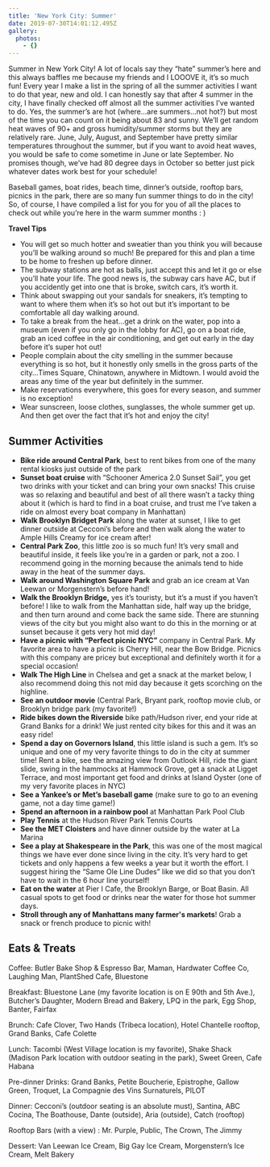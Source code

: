 ```yaml
---
title: 'New York City: Summer'
date: 2019-07-30T14:01:12.495Z
gallery:
  photos:
    - {}
---
```

Summer in New York City! A lot of locals say they “hate” summer’s here and this always baffles me because my friends and I LOOOVE it, it’s so much fun! Every year I make a list in the spring of all the summer activities I want to do that year, new and old. I can honestly say that after 4 summer in the city, I have finally checked off almost all the summer activities I’ve wanted to do. Yes, the summer’s are hot (where...are summers...not hot?) but most of the time you can count on it being about 83 and sunny. We’ll get random heat waves of 90+ and gross humidity/summer storms but they are relatively rare. June, July, August, and September have pretty similar temperatures throughout the summer, but if you want to avoid heat waves, you would be safe to come sometime in June or late September. No promises though, we’ve had 80 degree days in October so better just pick whatever dates work best for your schedule!

Baseball games, boat rides, beach time, dinner’s outside, rooftop bars, picnics in the park, there are so many fun summer things to do in the city! So, of course, I have compiled a list for you for you of all the places to check out while you’re here in the warm summer months : ) 

**Travel Tips**

* You will get so much hotter and sweatier than you think you will because you’ll be walking around so much! Be prepared for this and plan a time to be home to freshen up before dinner. 
* The subway stations are hot as balls, just accept this and let it go or else you’ll hate your life. The good news is, the subway cars have AC, but if you accidently get into one that is broke, switch cars, it’s worth it. 
* Think about swapping out your sandals for sneakers, it’s tempting to want to where them when it’s so hot out but it’s important to be comfortable all day walking around.
* To take a break from the heat...get a drink on the water, pop into a museum (even if you only go in the lobby for AC), go on a boat ride, grab an iced coffee in the air conditioning, and get out early in the day before it’s super hot out!
* People complain about the city smelling in the summer because everything is so hot, but it honestly only smells in the gross parts of the city...Times Square, Chinatown, anywhere in Midtown. I would avoid the areas any time of the year but definitely in the summer. 
* Make reservations everywhere, this goes for every season, and summer is no exception! 
* Wear sunscreen, loose clothes, sunglasses, the whole summer get up. And then get over the fact that it’s hot and enjoy the city!

## **Summer Activities** 

* **Bike ride around Central Park**, best to rent bikes from one of the many rental kiosks just outside of the park
* **Sunset boat cruise** with “Schooner America 2.0 Sunset Sail”, you get two drinks with your ticket and can bring your own snacks! This cruise was so relaxing and beautiful and best of all there wasn’t a tacky thing about it (which is hard to find in a boat cruise, and trust me I’ve taken a ride on almost every boat company in Manhattan)
* **Walk Brooklyn Bridget Park** along the water at sunset, I like to get dinner outside at Cecconi’s before and then walk along the water to Ample Hills Creamy for ice cream after!
* **Central Park Zoo**, this little zoo is so much fun! It’s very small and beautiful inside, it feels like you’re in a garden or park, not a zoo. I recommend going in the morning because the animals tend to hide away in the heat of the summer days.
* **Walk around Washington Square Park** and grab an ice cream at Van Leewan or Morgenstern’s before hand!
* **Walk the Brooklyn Bridge,** yes it’s touristy, but it’s a must if you haven’t before! I like to walk from the Manhattan side, half way up the bridge, and then turn around and come back the same side. There are stunning views of the city but you might also want to do this in the morning or at sunset because it gets very hot mid day!
* **Have a picnic with “Perfect picnic NYC”** company in Central Park. My favorite area to have a picnic is Cherry Hill, near the Bow Bridge. Picnics with this company are pricey but exceptional and definitely worth it for a special occasion!
* **Walk The High Line** in Chelsea and get a snack at the market below, I also recommend doing this not mid day because it gets scorching on the highline.
* **See an outdoor movie** (Central Park, Bryant park, rooftop movie club, or Brooklyn bridge park (my favorite!)
* **Ride bikes down the Riverside** bike path/Hudson river, end your ride at Grand Banks for a drink! We just rented city bikes for this and it was an easy ride!
* **Spend a day on Governors Island**, this little island is such a gem. It’s so unique and one of my very favorite things to do in the city at summer time! Rent a bike, see the amazing view from Outlook Hill, ride the giant slide, swing in the hammocks at Hammock Grove, get a snack at Ligget Terrace, and most important get food and drinks at Island Oyster (one of my very favorite places in NYC)
* **See a Yankee’s or Met’s baseball game** (make sure to go to an evening game, not a day time game!)
* **Spend an afternoon in a rainbow pool** at Manhattan Park Pool Club
* **Play Tennis** at the Hudson River Park Tennis Courts
* **See the MET Cloisters** and have dinner outside by the water at La Marina
* **See a play at Shakespeare in the Park**, this was one of the most magical things we have ever done since living in the city. It’s very hard to get tickets and only happens a few weeks a year but it worth the effort. I suggest hiring the “Same Ole Line Dudes” like we did so that you don’t have to wait in the 6 hour line yourself!
* **Eat on the water** at Pier I Cafe, the Brooklyn Barge, or Boat Basin. All casual spots to get food or drinks near the water for those hot summer days.
* **Stroll through any of Manhattans many farmer's markets**! Grab a snack or french produce to picnic with!

## **Eats & Treats**

Coffee: Butler Bake Shop & Espresso Bar, Maman, Hardwater Coffee Co, Laughing Man, PlantShed Cafe, Bluestone

Breakfast: Bluestone Lane (my favorite location is on E 90th and 5th Ave.), Butcher’s Daughter, Modern Bread and Bakery, LPQ in the park, Egg Shop, Banter, Fairfax

Brunch: Cafe Clover, Two Hands (Tribeca location), Hotel Chantelle rooftop, Grand Banks, Cafe Colette

Lunch: Tacombi (West Village location is my favorite), Shake Shack (Madison Park location with outdoor seating in the park), Sweet Green, Cafe Habana

Pre-dinner Drinks: Grand Banks, Petite Boucherie, Epistrophe, Gallow Green, Troquet, La Compagnie des Vins Surnaturels, PILOT

Dinner: Cecconi’s (outdoor seating is an absolute must), Santina, ABC Cocina, The Boathouse, Dante (outside), Aria (outside), Catch (rooftop)

Rooftop Bars (with a view) : Mr. Purple, Public, The Crown, The Jimmy 

Dessert: Van Leewan Ice Cream, Big Gay Ice Cream, Morgenstern’s Ice Cream, Melt Bakery
